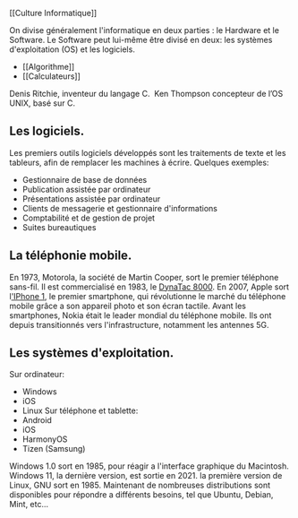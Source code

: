 [[Culture Informatique]]

On divise généralement l'informatique en deux parties : le Hardware et le Software.  Le Software peut lui-même être divisé en deux: les systèmes d'exploitation (OS) et les logiciels.

- [[Algorithme]]
- [[Calculateurs]]


Denis Ritchie, inventeur du langage C. 
Ken Thompson concepteur de l’OS UNIX, basé sur C. 
## Les logiciels.

Les premiers outils logiciels développés sont les traitements de texte et les tableurs, afin de remplacer les machines à écrire. Quelques exemples:
- Gestionnaire de base de données
- Publication assistée par ordinateur
- Présentations assistée par ordinateur
- Clients de messagerie et gestionnaire d'informations
- Comptabilité et de gestion de projet
- Suites bureautiques


## La téléphonie mobile.


En 1973, Motorola, la société de Martin Cooper, sort le premier téléphone sans-fil. Il est commercialisé en 1983, le [DynaTac 8000](https://fr.wikipedia.org/wiki/DynaTac_8000).
En 2007, Apple sort l['IPhone 1](https://fr.wikipedia.org/wiki/IPhone_2G), le premier smartphone, qui révolutionne le marché du téléphone mobile grâce a son appareil photo et son écran tactile.
Avant les smartphones, Nokia était le leader mondial du téléphone mobile. Ils ont depuis transitionnés vers l'infrastructure, notamment les antennes 5G.


## Les systèmes d'exploitation.

Sur ordinateur:
- Windows
- iOS
- Linux
Sur téléphone et tablette:
- Android
- iOS
- HarmonyOS
- Tizen (Samsung)

Windows 1.0 sort en 1985, pour réagir a l'interface graphique du Macintosh. Windows 11, la dernière version, est sortie en 2021.
la première version de Linux, GNU sort en 1985. Maintenant de nombreuses distributions sont disponibles pour répondre a différents besoins, tel que Ubuntu, Debian, Mint, etc...
